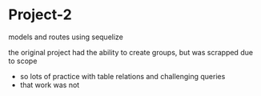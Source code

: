 # Project-2
models and routes using sequelize

the original project had the ability to create groups, but was scrapped due to scope
- so lots of practice with table relations and challenging queries
- that work was not
